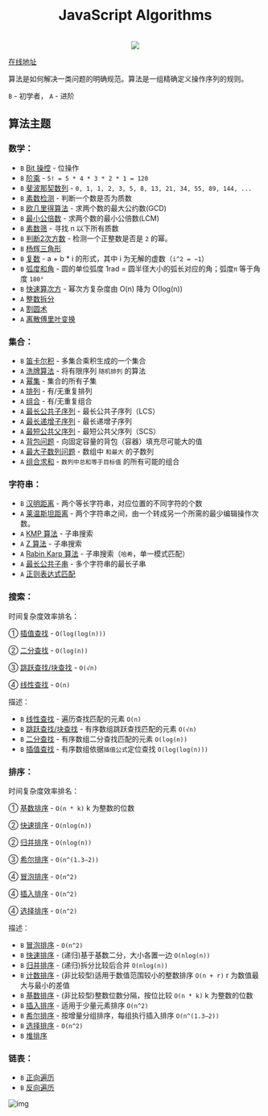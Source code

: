 <h1 align="center" style="margin: 30px 0 35px;">JavaScript Algorithms</h1>
<p align="center">
  <a href="https://travis-ci.org/AngusYang9/algorithms"><img src="https://travis-ci.org/AngusYang9/algorithms.svg?branch=master" /></a>
</p>

[在线地址](https://www.90paw.com/javascript-algorithms)

算法是如何解决一类问题的明确规范。算法是一组精确定义操作序列的规则。

`B` - 初学者， `A` - 进阶

## 算法主题

### 数学：

- `B` [Bit 操控](/math/bits.html) - 位操作
- `B` [阶乘](/math/factorial.html) - `5! = 5 * 4 * 3 * 2 * 1 = 120`
- `B` [斐波那契数列](/math/fibonacci.html) - `0, 1, 1, 2, 3, 5, 8, 13, 21, 34, 55, 89, 144, ...`
- `B` [素数检测](/math/primality-test.html) - 判断一个数是否为质数
- `B` [欧几里得算法](/math/euclidean.html) - 求两个数的最大公约数(GCD)
- `B` [最小公倍数](/math/least-common-multiple.html) - 求两个数的最小公倍数(LCM)
- `B` [素数筛](/math/sieve-of-eratosthenes.html) - 寻找 n 以下所有质数
- `B` [判断2次方数](/math/is-power-of-two.html) - 检测一个正整数是否是 `2` 的幂。
- `B` [杨辉三角形](/math/pascal-triangle.html)
- `B` [复数](/math/complex-number.html) - a + b * i 的形式，其中 i 为无解的虚数（`i^2 = −1`）
- `B` [弧度和角](/math/radian.html) -  圆的单位弧度 1rad = 圆半径大小的弧长对应的角；弧度`π` 等于角度 `180°`
- `B` [快速算次方](/math/fast-powering.html) - 幂次方复杂度由 O(n) 降为 O(log(n))
- `A` [整数拆分](/math/integer-partition.html)
- `A` [割圆术](/math/liu-hui.html)
- `A` [离散傅里叶变换](/math/fourier-transform.html)

### 集合：

- `B` [笛卡尔积](/sets/cartesian-product.html) - 多集合乘积生成的一个集合
- `A` [洗牌算法](/sets/fisher-yates.html) - 将有限序列 `随机排列` 的算法
- `A` [幂集](/sets/power-set.html) - 集合的所有子集
- `A` [排列](/sets/permutations.html) - 有/无重复排列
- `A` [组合](/sets/combinations.html) - 有/无重复组合
- `A` [最长公共子序列](/sets/longest-common-subsequence.html) - 最长公共子序列（LCS）
- `A` [最长递增子序列](/sets/longest-increasing-subsequence.html) - 最长递增子序列
- `A` [最短公共父序列](/sets/shortest-common-supersequence.html) - 最短公共父序列（SCS）
- `A` [背包问题](/sets/knapsack-problem.html) - 向固定容量的背包（容器）填充尽可能大的值
- `A` [最大子数列问题](/sets/maximum-subarray.html) - 数组中 `和最大` 的子数列
- `A` [组合求和](/sets/combination-sum.html) - `数列中总和等于目标值` 的所有可能的组合

### 字符串：

- `B` [汉明距离](/string/hamming-distance.html) - 两个等长字符串，对应位置的不同字符的个数
- `A` [莱温斯坦距离](/string/levenshtein-distance.html) - 两个字符串之间，由一个转成另一个所需的最少编辑操作次数。
- `A` [KMP 算法](/string//knuth-morris-pratt.html) - 子串搜索
- `A` [Z 算法](/string/z-algorithm.html) - 子串搜索
- `A` [Rabin Karp 算法](/string/rabin-karp.html) - 子串搜索（`哈希`，单一模式匹配）
- `A` [最长公共子串](/string/longest-common-substring.html) - 多个字符串的最长子串
- `A` [正则表达式匹配](/string/regular-expression-matching.html)

### 搜索：

时间复杂度效率排名：

① [插值查找](/search/interpolation-search.html) - `O(log(log(n)))`

② [二分查找](/search/binary-search.html) - `O(log(n))`

③ [跳跃查找/块查找](/search/jump-search.html) - `O(√n)`

④ [线性查找](/search/linear-search.html) - `O(n)`

描述：

- `B` [线性查找](/search/linear-search.html) - 遍历查找匹配的元素 `O(n)`
- `B` [跳跃查找/块查找](/search/jump-search.html) - 有序数组跳跃查找匹配的元素 `O(√n)`
- `B` [二分查找](/search/binary-search.html) - 有序数组二分查找匹配的元素 `O(log(n))`
- `B` [插值查找](/search/interpolation-search.html) - 有序数组依据`插值公式`定位查找 `O(log(log(n)))`

### 排序：

时间复杂度效率排名：

① [基数排序](/sorting/radix-sort.html) -  `O(n * k)`  k 为整数的位数

② [快速排序](/sorting/quick-sort.html) -  `O(nlog(n))`

② [归并排序](/sorting/merge-sort.html) -  `O(nlog(n))`

③ [希尔排序](/sorting/shell-sort.html) -  `O(n^(1.3—2))`

④ [冒泡排序](/sorting/bubble-sort.html) -  `O(n^2)`

④ [插入排序](/sorting/insertion-sort.html) -  `O(n^2)`

④ [选择排序](/sorting/selection-sort.html) -  `O(n^2)`

描述：

- `B` [冒泡排序](/sorting/bubble-sort.html) - `O(n^2)`
- `B` [快速排序](/sorting/quick-sort.html) - (递归)基于基数二分，大小各置一边 `O(nlog(n))`
- `B` [归并排序](/sorting/merge-sort.html) - (递归)拆分比较后合并 `O(nlog(n))`
- `B` [计数排序](/sorting/counting-sort.html) - (非比较型)适用于数值范围较小的整数排序 `O(n + r)` r 为数值最大与最小的差值
- `B` [基数排序](/sorting/radix-sort.html) - (非比较型)整数位数分隔，按位比较 `O(n * k)` k 为整数的位数
- `B` [插入排序](/sorting/insertion-sort.html) - 适用于少量元素排序 `O(n^2)`
- `B` [希尔排序](/sorting/shell-sort.html) - 按增量分组排序，每组执行插入排序 `O(n^(1.3—2))`
- `B` [选择排序](/sorting/selection-sort.html) - `O(n^2)`
- `B` [堆排序](/sorting/heap-sort.html)

### 链表：

- `B` [正向遍历](/linked-list/traversal.html)
- `B` [反向遍历](/linked-list/reverse-traversal.html)


![img](http://img.90paw.com/AngusYang9/2020-07-13%2016-12-59.png)
